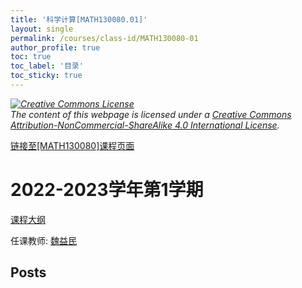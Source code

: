```yaml
---
title: '科学计算[MATH130080.01]'
layout: single
permalink: /courses/class-id/MATH130080-01
author_profile: true
toc: true
toc_label: '目录'
toc_sticky: true
---
```



<div class='notice--warning'>
	<p><i><a rel='license' href='http://creativecommons.org/licenses/by-nc-sa/4.0/'><img alt='Creative Commons License' style='border-width:0' src='https://i.creativecommons.org/l/by-nc-sa/4.0/88x31.png' /></a><br /> The content of this webpage is licensed under a <a rel='license' href='http://creativecommons.org/licenses/by-nc-sa/4.0/'>Creative Commons Attribution-NonCommercial-ShareAlike 4.0 International License</a>.</i></p>
</div>

<a href='https://fdu-math.github.io/courses/MATH130080'>链接至[MATH130080]课程页面</a>


# 2022-2023学年第1学期
<a href='https://fdu-math.github.io/courses/syllabus/MATH130080.01-2022-2023-1 (Encrypted).pdf'>课程大纲</a>

任课教师: <a href='https://fdu-math.github.io/teachers/魏益民'>魏益民</a>


## Posts

